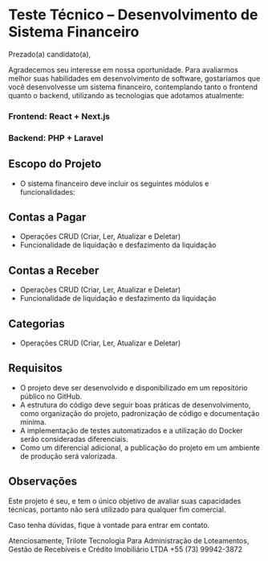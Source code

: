 # Teste Técnico – Desenvolvimento de Sistema Financeiro

Prezado(a) candidato(a),

Agradecemos seu interesse em nossa oportunidade. Para avaliarmos melhor suas habilidades em desenvolvimento de software, gostaríamos que você desenvolvesse um sistema financeiro, contemplando tanto o frontend quanto o backend, utilizando as tecnologias que adotamos atualmente:

### Frontend: React + Next.js
### Backend: PHP + Laravel

## Escopo do Projeto
- O sistema financeiro deve incluir os seguintes módulos e funcionalidades:

## Contas a Pagar
- Operações CRUD (Criar, Ler, Atualizar e Deletar)
- Funcionalidade de liquidação e desfazimento da liquidação

## Contas a Receber
- Operações CRUD (Criar, Ler, Atualizar e Deletar)
- Funcionalidade de liquidação e desfazimento da liquidação

## Categorias
- Operações CRUD (Criar, Ler, Atualizar e Deletar)

## Requisitos
- O projeto deve ser desenvolvido e disponibilizado em um repositório público no GitHub.
- A estrutura do código deve seguir boas práticas de desenvolvimento, como organização do projeto, padronização de código e documentação mínima.
- A implementação de testes automatizados e a utilização do Docker serão consideradas diferenciais.
- Como um diferencial adicional, a publicação do projeto em um ambiente de produção será valorizada.

## Observações
Este projeto é seu, e tem o único objetivo de avaliar suas capacidades técnicas, portanto não será utilizado para qualquer fim comercial.

Caso tenha dúvidas, fique à vontade para entrar em contato.


Atenciosamente,
Trilote Tecnologia Para Administração de Loteamentos, Gestão de Recebíveis e Crédito Imobiliário LTDA
+55 (73) 99942-3872
